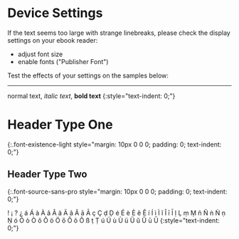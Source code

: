 
# Device Settings

If the text seems too large with strange linebreaks, please check the
display settings on your ebook reader:

* adjust font size
* enable fonts ("Publisher Font")

Test the effects of your settings on the samples below:

------

normal text, *italic text*, **bold text**
{:style="text-indent: 0;"}

# Header Type One
{:.font-existence-light style="margin: 10px 0 0 0; padding: 0; text-indent: 0;"}

## Header Type Two
{:.font-source-sans-pro style="margin: 10px 0 0 0; padding: 0; text-indent: 0;"}

! ¡ ? ¿ á Á à À â Â ä Ä ã Ã ā Ā ç Ç ḍ Ḍ é É è È ê Ê í Í ì Ì î Î ī Ī ḷ Ḷ ṃ Ṃ ñ Ñ ṅ Ṅ ṇ Ṇ ó Ó ò Ò ô Ô ö Ö ő Ő õ Õ ß ṭ Ṭ ú Ú ù Ù ü Ü ű Ű ū Ū
{:style="text-indent: 0;"}

